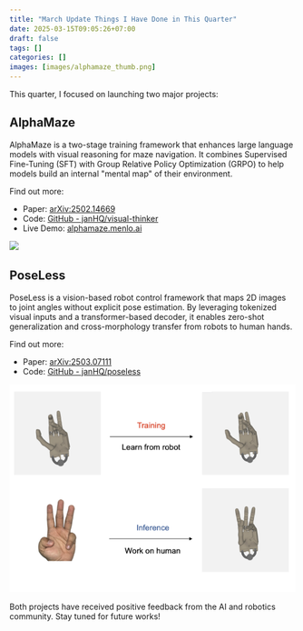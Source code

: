 ```yaml
---
title: "March Update Things I Have Done in This Quarter"
date: 2025-03-15T09:05:26+07:00
draft: false
tags: []
categories: []
images: [images/alphamaze_thumb.png]
---
```

This quarter, I focused on launching two major projects:  

## AlphaMaze  
AlphaMaze is a two-stage training framework that enhances large language models with visual reasoning for maze navigation. It combines Supervised Fine-Tuning (SFT) with Group Relative Policy Optimization (GRPO) to help models build an internal "mental map" of their environment.  

Find out more:  
- Paper: [arXiv:2502.14669](https://arxiv.org/abs/2502.14669)  
- Code: [GitHub - janHQ/visual-thinker](https://github.com/janhq/visual-thinker)  
- Live Demo: [alphamaze.menlo.ai](https://alphamaze.menlo.ai/)  

![](./images/alphamaze.gif)  

## PoseLess  
PoseLess is a vision-based robot control framework that maps 2D images to joint angles without explicit pose estimation. By leveraging tokenized visual inputs and a transformer-based decoder, it enables zero-shot generalization and cross-morphology transfer from robots to human hands.  

Find out more:  
- Paper: [arXiv:2503.07111](https://arxiv.org/abs/2503.07111)  
- Code: [GitHub - janHQ/poseless](https://github.com/janhq/poseless)  

![](./images/poseless.png)

Both projects have received positive feedback from the AI and robotics community. Stay tuned for future works!
